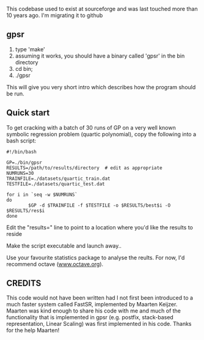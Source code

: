 
This codebase used to exist at sourceforge and was last touched more than 10 years ago. I'm migrating it to github

gpsr 
-----------

1) type 'make'
2) assuming it works, you should have a binary called 'gpsr' in the bin directory
3) cd bin;
4) ./gpsr

This will give you very short intro which describes how the program should be run.

Quick start
------------

To get cracking with a batch of 30 runs of GP on a very well known symbolic regression problem
(quartic polynomial), copy the following into a bash script:

```
#!/bin/bash

GP=./bin/gpsr				
RESULTS=/path/to/results/directory	# edit as appropriate
NUMRUNS=30
TRAINFILE=./datasets/quartic_train.dat
TESTFILE=./datasets/quartic_test.dat

for i in `seq -w $NUMRUNS`
do
        $GP -d $TRAINFILE -f $TESTFILE -o $RESULTS/best$i -O $RESULTS/res$i
done
```

Edit the "results=" line to point to a location where you'd like the results to reside

Make the script executable and launch away..

Use your favourite statistics package to analyse the reults. For now, I'd recommend octave (www.octave.org).


CREDITS
-------
This code would not have been written had I not first been introduced to a much faster system called
FastSR, implemented by Maarten Keijzer. Maarten was kind enough to share his code with me and much of
the functionality that is implemented in gpsr (e.g. postfix, stack-based representation, Linear Scaling)
was first implemented in his code. Thanks for the help Maarten!

